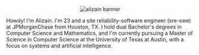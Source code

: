 <p align="center">
  <img src="./assets/README2.png" alt="alizain banner" style="max-width:100%;">
</p>

Howdy! I'm Alizain. I'm 23 and a site reliability-software engineer (sre-swe) at JPMorganChase from Houston, TX. I hold dual Bachelor's degrees in Computer Science and Mathematics, and I'm currently pursuing a Master of Science in Computer Science at the University of Texas at Austin, with a focus on systems and artificial intelligence.
